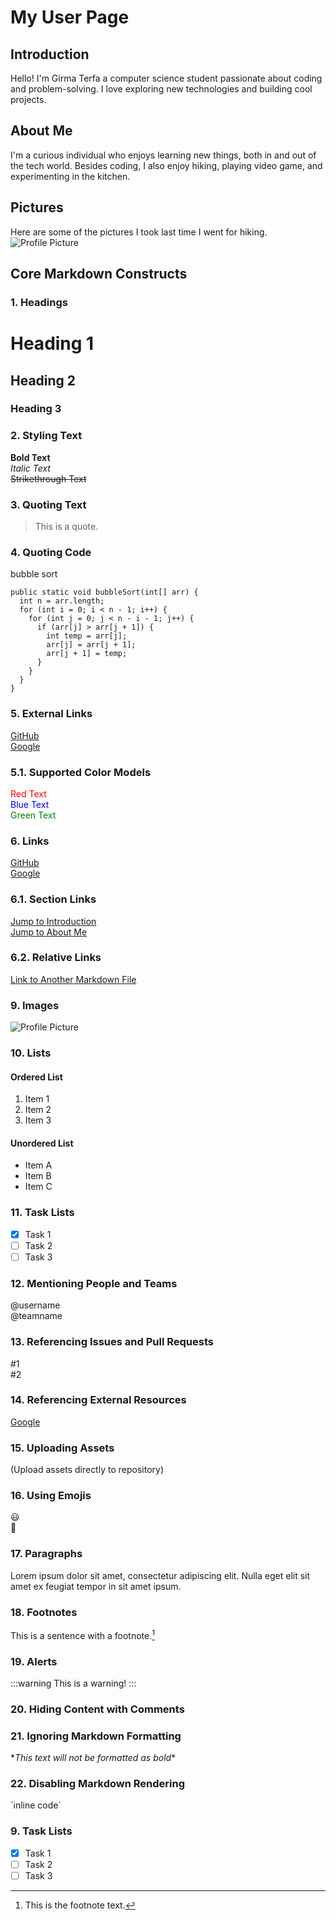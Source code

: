# My User Page

## Introduction
Hello! I'm Girma Terfa a computer science student passionate about coding and problem-solving. I love exploring new technologies and building cool projects.

## About Me
I'm a curious individual who enjoys learning new things, both in and out of the tech world. Besides coding, I also enjoy hiking, playing video game, and experimenting in the kitchen.

## Pictures
Here are some of the pictures I took last time I went for hiking.
![Profile Picture](https://example.com/profile.jpg)

## Core Markdown Constructs
### 1. Headings
# Heading 1
## Heading 2
### Heading 3

### 2. Styling Text
**Bold Text**  
*Italic Text*  
~~Strikethrough Text~~

### 3. Quoting Text
> This is a quote.

### 4. Quoting Code
bubble sort
```
public static void bubbleSort(int[] arr) {
  int n = arr.length;
  for (int i = 0; i < n - 1; i++) {
    for (int j = 0; j < n - i - 1; j++) {
      if (arr[j] > arr[j + 1]) {
        int temp = arr[j];
        arr[j] = arr[j + 1];
        arr[j + 1] = temp;
      }
    }
  }
}
```
### 5. External Links
[GitHub](https://github.com)  
[Google](https://google.com)

### 5.1. Supported Color Models
<font color="red">Red Text</font>  
<font color="blue">Blue Text</font>  
<font color="green">Green Text</font>

### 6. Links
[GitHub](https://github.com)  
[Google](https://google.com)

### 6.1. Section Links
[Jump to Introduction](#introduction)  
[Jump to About Me](#about-me)

### 6.2. Relative Links
[Link to Another Markdown File](anotherfile.md)


### 9. Images
![Profile Picture](https://example.com/profile.jpg)

### 10. Lists
#### Ordered List
1. Item 1
2. Item 2
3. Item 3

#### Unordered List
- Item A
- Item B
- Item C

### 11. Task Lists
- [x] Task 1
- [ ] Task 2
- [ ] Task 3

### 12. Mentioning People and Teams
@username  
@teamname

### 13. Referencing Issues and Pull Requests
#1  
#2

### 14. Referencing External Resources
[Google](https://google.com)

### 15. Uploading Assets
(Upload assets directly to repository)

### 16. Using Emojis
:smiley:  
:rocket:

### 17. Paragraphs
Lorem ipsum dolor sit amet, consectetur adipiscing elit. Nulla eget elit sit amet ex feugiat tempor in sit amet ipsum.

### 18. Footnotes
This is a sentence with a footnote.[^1]

[^1]: This is the footnote text.

### 19. Alerts
:::warning
This is a warning!
:::

### 20. Hiding Content with Comments
<!-- Hidden content -->

### 21. Ignoring Markdown Formatting
\**This text will not be formatted as bold*\*

### 22. Disabling Markdown Rendering
\`inline code\`

### 9. Task Lists
- [x] Task 1
- [ ] Task 2
- [ ] Task 3
